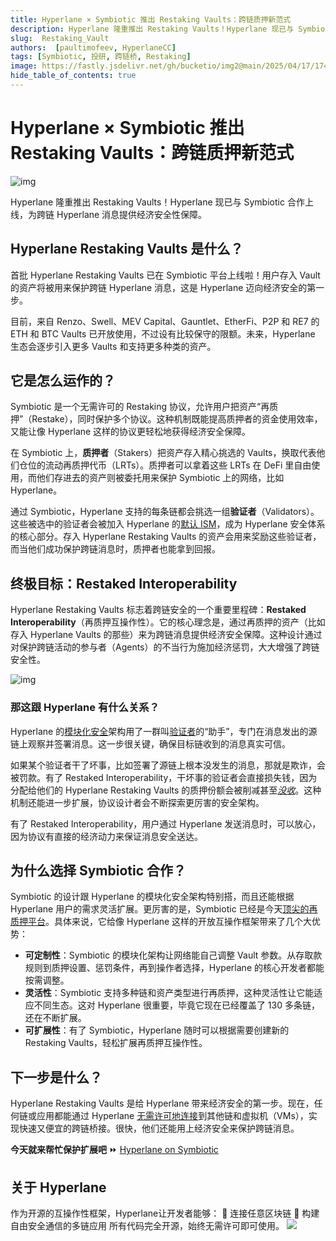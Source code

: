 ```yaml
---
title: Hyperlane × Symbiotic 推出 Restaking Vaults：跨链质押新范式
description: Hyperlane 隆重推出 Restaking Vaults！Hyperlane 现已与 Symbiotic 合作上线，为跨链 Hyperlane 消息提供经济安全性保障。
slug:  Restaking_Vault
authors:  [paultimofeev, HyperlaneCC]
tags: [Symbiotic, 投研, 跨链桥, Restaking]
image: https://fastly.jsdelivr.net/gh/bucketio/img2@main/2025/04/17/1744894164165-3a257cb7-f748-4701-a022-187fcf372b45.png
hide_table_of_contents: true
---
```

# Hyperlane × Symbiotic 推出 Restaking Vaults：跨链质押新范式

![img](https://cdn.prod.website-files.com/669871c478050139b74c8e08/67e1943b3d404da92f5dfec6_1_2GK-S-WHhYC6tXsv-qOj5w.webp)

Hyperlane 隆重推出 Restaking Vaults！Hyperlane 现已与 Symbiotic 合作上线，为跨链 Hyperlane 消息提供经济安全性保障。

## Hyperlane Restaking Vaults 是什么？

首批 Hyperlane Restaking Vaults 已在 Symbiotic 平台上线啦！用户存入 Vault 的资产将被用来保护跨链 Hyperlane 消息，这是 Hyperlane 迈向经济安全的第一步。

目前，来自 Renzo、Swell、MEV Capital、Gauntlet、EtherFi、P2P 和 RE7 的 ETH 和 BTC Vaults 已开放使用，不过设有比较保守的限额。未来，Hyperlane 生态会逐步引入更多 Vaults 和支持更多种类的资产。

## 它是怎么运作的？

Symbiotic 是一个无需许可的 Restaking 协议，允许用户把资产“再质押”（Restake），同时保护多个协议。这种机制既能提高质押者的资金使用效率，又能让像 Hyperlane 这样的协议更轻松地获得经济安全保障。

在 Symbiotic 上，**质押者**（Stakers）把资产存入精心挑选的 Vaults，换取代表他们仓位的流动再质押代币（LRTs）。质押者可以拿着这些 LRTs 在 DeFi 里自由使用，而他们存进去的资产则被委托用来保护 Symbiotic 上的网络，比如 Hyperlane。

通过 Symbiotic，Hyperlane 支持的每条链都会挑选一组**验证者**（Validators）。这些被选中的验证者会被加入 Hyperlane 的[默认 ISM](https://docs.hyperlane.xyz/docs/protocol/ISM/modular-security)，成为 Hyperlane 安全体系的核心部分。存入 Hyperlane Restaking Vaults 的资产会用来奖励这些验证者，而当他们成功保护跨链消息时，质押者也能拿到回报。

## 终极目标：Restaked Interoperability

Hyperlane Restaking Vaults 标志着跨链安全的一个重要里程碑：**Restaked Interoperability**（再质押互操作性）。它的核心理念是，通过再质押的资产（比如存入 Hyperlane Vaults 的那些）来为跨链消息提供经济安全保障。这种设计通过对保护跨链活动的参与者（Agents）的不当行为施加经济惩罚，大大增强了跨链安全性。
<!-- truncate -->
![img](https://cdn.prod.website-files.com/669871c478050139b74c8e08/67e19454bdf10e5210521eec_1*a11SVNL3S2A9TzhXepYCuw.png)

### 那这跟 Hyperlane 有什么关系？

Hyperlane 的[模块化安全](https://medium.com/hyperlane/building-with-modular-security-legos-1b11112ded1a)架构用了一群叫[验证者](https://docs.hyperlane.xyz/docs/protocol/agents/validators)的“助手”，专门在消息发出的源链上观察并签署消息。这一步很关键，确保目标链收到的消息真实可信。

如果某个验证者干了坏事，比如签署了源链上根本没发生的消息，那就是欺诈，会被罚款。有了 Restaked Interoperability，干坏事的验证者会直接损失钱，因为分配给他们的 Hyperlane Restaking Vaults 的质押份额会被削减甚至[*没收*](https://consensys.io/blog/understanding-slashing-in-ethereum-staking-its-importance-and-consequences)。这种机制还能进一步扩展，协议设计者会不断探索更厉害的安全架构。

有了 Restaked Interoperability，用户通过 Hyperlane 发送消息时，可以放心，因为协议有直接的经济动力来保证消息安全送达。

## 为什么选择 Symbiotic 合作？

Symbiotic 的设计跟 Hyperlane 的模块化安全架构特别搭，而且还能根据 Hyperlane 用户的需求灵活扩展。更厉害的是，Symbiotic 已经是今天[顶尖的再质押平台](https://defillama.com/protocols/restaking)。具体来说，它给像 Hyperlane 这样的开放互操作框架带来了几个大优势：

- **可定制性**：Symbiotic 的模块化架构让网络能自己调整 Vault 参数。从存取款规则到质押设置、惩罚条件，再到操作者选择，Hyperlane 的核心开发者都能按需调整。
- **灵活性**：Symbiotic 支持多种链和资产类型进行再质押，这种灵活性让它能适应不同生态。这对 Hyperlane 很重要，毕竟它现在已经覆盖了 130 多条链，还在不断扩展。
- **可扩展性**：有了 Symbiotic，Hyperlane 随时可以根据需要创建新的 Restaking Vaults，轻松扩展再质押互操作性。

## 下一步是什么？

Hyperlane Restaking Vaults 是给 Hyperlane 带来经济安全的第一步。现在，任何链或应用都能通过 Hyperlane [无需许可地连接](https://docs.hyperlane.xyz/docs/deploy-hyperlane)到其他链和虚拟机（VMs），实现快速又便宜的跨链桥接。很快，他们还能用上经济安全来保护跨链消息。

**今天就来帮忙保护扩展吧** ⏩ [Hyperlane on Symbiotic](https://app.symbiotic.fi/network/0x59cf937Ea9FA9D7398223E3aA33d92F7f5f986A2)

## 关于 Hyperlane

作为开源的互操作性框架，Hyperlane让开发者能够：
🔗 连接任意区块链
🌉 构建自由安全通信的多链应用
所有代码完全开源，始终无需许可即可使用。
![](https://fastly.jsdelivr.net/gh/bucketio/img9@main/2025/04/24/1745474625229-cc6c5943-9168-4da4-9b59-567effd8b7a4.png)